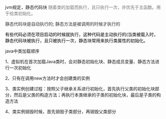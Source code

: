 jvm规定，静态代码块 <font style="color:#777777;">随着类的加载而执行，且只执行一次，并优先于主函数。用于给类初始化。</font>

<font style="color:#333333;">静态代码块是自动执行的; 静态方法是被调用的时候才执行的</font>

<font style="color:#333333;"></font>

<font style="color:#000000;">有些代码必须在项目启动的时候就执行</font><font style="color:#000000;">，</font><font style="color:#000000;">这种代码是主动执行的</font><font style="color:#000000;">(</font><font style="color:#000000;">当类被载入时，静态代码块被执行，且只被执行一次，静态块常用来执行类属性的初始化。</font>

<font style="color:#000000;"></font>



java中类加载顺序

1、虚拟机在首次加载Java类时，会对静态初始化块、静态成员变量、静态方法进行一次初始化 

2、只有在调用new方法时才会创建类的实例   

3、类实例创建过程：按照父子继承关系进行初始化，首先执行父类的初始化块部分，然后是父类的构造方法；再执行本类继承的子类的初始化块，最后是子类的构造方法 

4、类实例销毁时候，首先销毁子类部分，再销毁父类部分

